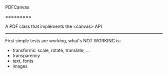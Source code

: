 PDFCanvas

=========

A PDF class that implements the &lt;canvas&gt; API

---------

First simple tests are working, what's NOT WORKING is:

- transforms: scale, rotate, translate, ...
- transparency
- text, fonts
- images

